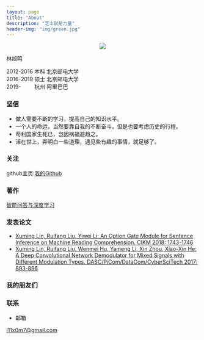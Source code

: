 ```yaml
---
layout: page
title: "About"
description: "芝士就是力量"
header-img: "img/green.jpg"
---
```



<center>
    <p><img src="http://bloglxm.oss-cn-beijing.aliyuncs.com/skyhigh.ico" align="center"></p>
</center>

林旭鸣

2012-2016 本科 北京邮电大学  
2016-2019 硕士 北京邮电大学  
2019-&nbsp;&nbsp;&nbsp;&nbsp;&nbsp;&nbsp;&nbsp;&nbsp;  杭州 阿里巴巴

### 坚信


- 做人需要不断的学习，提高自己的知识水平。
- 一个人的命运，当然要靠自我的不断奋斗，但是也要考虑历史的行程。
- 苟利国家生死已，岂因祸福避趋之。
- 活在世上，弄明白一些道理，遇见些有趣的事情，就足够了。


### 关注

github主页:[我的Github](https://github.com/l11x0m7)

### 著作

[智能问答与深度学习](https://item.jd.com/12479014.html)

### 发表论文

* [Xuming Lin, Ruifang Liu, Yiwei Li: An Option Gate Module for Sentence Inference on Machine Reading Comprehension. CIKM 2018: 1743-1746](https://dl.acm.org/citation.cfm?doid=3269206.3269280)
* [Xuming Lin, Ruifang Liu, Wenmei Hu, Yameng Li, Xin Zhou, Xiao-Xin He: A Deep Convolutional Network Demodulator for Mixed Signals with Different Modulation Types. DASC/PiCom/DataCom/CyberSciTech 2017: 893-896](https://ieeexplore.ieee.org/document/8328494)

### 我的朋友们

### 联系

- 邮箱

l11x0m7@gmail.com

<!--
- 微信

<center>
    <p><img src="http://odjt9j2ec.bkt.clouddn.com/weixin.jpg" align="center" alt="微信二维码"></p>
</center>
-->





